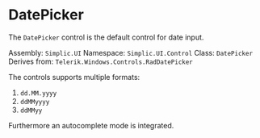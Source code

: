 # DatePicker

The `DatePicker` control is the default control for date input.

Assembly: `Simplic.UI`
Namespace: `Simplic.UI.Control`
Class: `DatePicker`
Derives from: `Telerik.Windows.Controls.RadDatePicker`

The controls supports multiple formats:

1. `dd.MM.yyyy`
2. `ddMMyyyy`
3. `ddMMyy`

Furthermore an autocomplete mode is integrated.